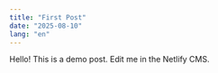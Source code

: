 ```yaml
---
title: "First Post"
date: "2025-08-10"
lang: "en"
---
```


Hello! This is a demo post. Edit me in the Netlify CMS.
